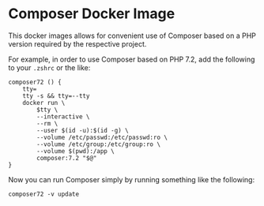 # Composer Docker Image

This docker images allows for convenient use of Composer based on a PHP version
required by the respective project.

For example, in order to use Composer based on PHP 7.2, add the following to
your `.zshrc` or the like:

```
composer72 () {
    tty=
    tty -s && tty=--tty
    docker run \
        $tty \
        --interactive \
        --rm \
        --user $(id -u):$(id -g) \
        --volume /etc/passwd:/etc/passwd:ro \
        --volume /etc/group:/etc/group:ro \
        --volume $(pwd):/app \
        composer:7.2 "$@"
}
```

Now you can run Composer simply by running something like the following:

```
composer72 -v update
```